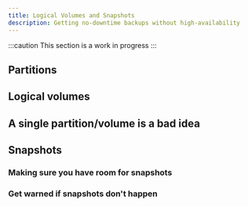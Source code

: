 ```yaml
---
title: Logical Volumes and Snapshots
description: Getting no-downtime backups without high-availability
---
```


:::caution
This section is a work in progress
:::

## Partitions

## Logical volumes

## A single partition/volume is a bad idea

## Snapshots

### Making sure you have room for snapshots

### Get warned if snapshots don't happen
